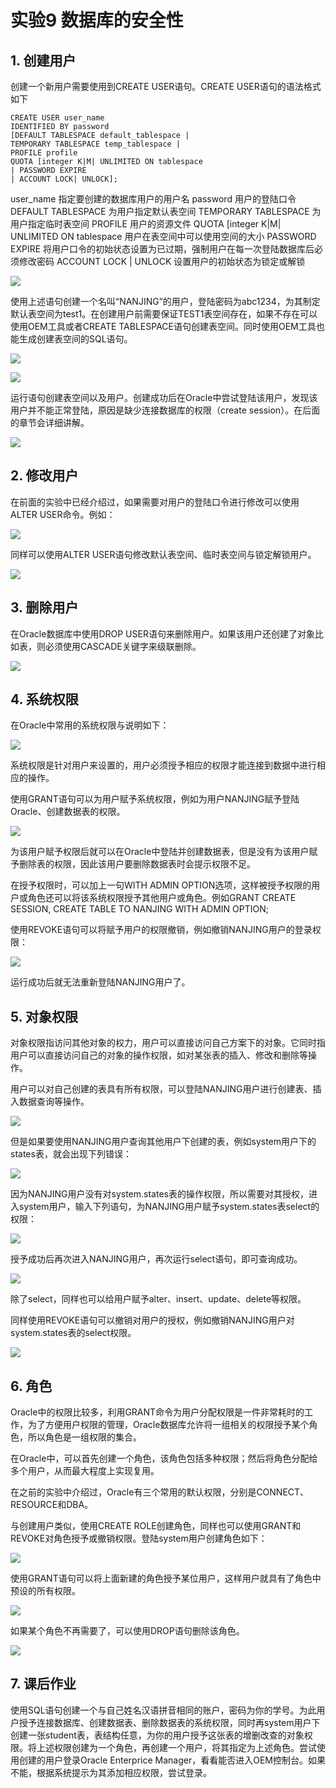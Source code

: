 # 实验9  数据库的安全性

## 1. 创建用户

创建一个新用户需要使用到CREATE USER语句。CREATE USER语句的语法格式如下

    CREATE USER user_name
    IDENTIFIED BY password
    [DEFAULT TABLESPACE default_tablespace |
    TEMPORARY TABLESPACE temp_tablespace |
    PROFILE profile
    QUOTA [integer K|M| UNLIMITED ON tablespace
    | PASSWORD EXPIRE
    | ACCOUNT LOCK| UNLOCK];

user_name 指定要创建的数据库用户的用户名
password 用户的登陆口令
DEFAULT TABLESPACE 为用户指定默认表空间
TEMPORARY TABLESPACE 为用户指定临时表空间
PROFILE 用户的资源文件
QUOTA [integer K|M| UNLIMITED ON tablespace 用户在表空间中可以使用空间的大小
PASSWORD EXPIRE 将用户口令的初始状态设置为已过期，强制用户在每一次登陆数据库后必须修改密码
ACCOUNT LOCK | UNLOCK 设置用户的初始状态为锁定或解锁

![](pic/1.png)

使用上述语句创建一个名叫“NANJING”的用户，登陆密码为abc1234，为其制定默认表空间为test1。在创建用户前需要保证TEST1表空间存在，如果不存在可以使用OEM工具或者CREATE TABLESPACE语句创建表空间。同时使用OEM工具也能生成创建表空间的SQL语句。

![](pic/2.png)

![](pic/3.png)

运行语句创建表空间以及用户。创建成功后在Oracle中尝试登陆该用户，发现该用户并不能正常登陆，原因是缺少连接数据库的权限（create session）。在后面的章节会详细讲解。

![](pic/4.png)

## 2. 修改用户

在前面的实验中已经介绍过，如果需要对用户的登陆口令进行修改可以使用ALTER USER命令。例如：

![](pic/5.png)

同样可以使用ALTER USER语句修改默认表空间、临时表空间与锁定解锁用户。

![](pic/6.png)

## 3. 删除用户

在Oracle数据库中使用DROP USER语句来删除用户。如果该用户还创建了对象比如表，则必须使用CASCADE关键字来级联删除。

![](pic/7.png)

## 4. 系统权限

在Oracle中常用的系统权限与说明如下：

![](pic/8.png)

系统权限是针对用户来设置的，用户必须授予相应的权限才能连接到数据中进行相应的操作。

使用GRANT语句可以为用户赋予系统权限，例如为用户NANJING赋予登陆Oracle、创建数据表的权限。

![](pic/9.png)

为该用户赋予权限后就可以在Oracle中登陆并创建数据表，但是没有为该用户赋予删除表的权限，因此该用户要删除数据表时会提示权限不足。

在授予权限时，可以加上一句WITH ADMIN OPTION选项，这样被授予权限的用户或角色还可以将该系统权限授予其他用户或角色。例如GRANT CREATE SESSION, CREATE TABLE TO NANJING WITH ADMIN OPTION; 

使用REVOKE语句可以将赋予用户的权限撤销，例如撤销NANJING用户的登录权限：

![](pic/10.png)
 
运行成功后就无法重新登陆NANJING用户了。

## 5. 对象权限

对象权限指访问其他对象的权力，用户可以直接访问自己方案下的对象。它同时指用户可以直接访问自己的对象的操作权限，如对某张表的插入、修改和删除等操作。

用户可以对自己创建的表具有所有权限，可以登陆NANJING用户进行创建表、插入数据查询等操作。
 
![](pic/11.png)

但是如果要使用NANJING用户查询其他用户下创建的表，例如system用户下的states表，就会出现下列错误：
 
![](pic/12.png)

因为NANJING用户没有对system.states表的操作权限，所以需要对其授权，进入system用户，输入下列语句，为NANJING用户赋予system.states表select的权限：

![](pic/13.png)

授予成功后再次进入NANJING用户，再次运行select语句，即可查询成功。
 
![](pic/14.png)

除了select，同样也可以给用户赋予alter、insert、update、delete等权限。

同样使用REVOKE语句可以撤销对用户的授权，例如撤销NANJING用户对system.states表的select权限。
 
![](pic/15.png)

## 6. 角色
Oracle中的权限比较多，利用GRANT命令为用户分配权限是一件非常耗时的工作，为了方便用户权限的管理，Oracle数据库允许将一组相关的权限授予某个角色，所以角色是一组权限的集合。

在Oracle中，可以首先创建一个角色，该角色包括多种权限；然后将角色分配给多个用户，从而最大程度上实现复用。

在之前的实验中介绍过，Oracle有三个常用的默认权限，分别是CONNECT、RESOURCE和DBA。

与创建用户类似，使用CREATE ROLE创建角色，同样也可以使用GRANT和REVOKE对角色授予或撤销权限。登陆system用户创建角色如下：
 
![](pic/16.png)

使用GRANT语句可以将上面新建的角色授予某位用户，这样用户就具有了角色中预设的所有权限。
 
![](pic/17.png)

如果某个角色不再需要了，可以使用DROP语句删除该角色。
 
![](pic/18.png)

## 7. 课后作业

使用SQL语句创建一个与自己姓名汉语拼音相同的账户，密码为你的学号。为此用户授予连接数据库、创建数据表、删除数据表的系统权限，同时再system用户下创建一张student表，表结构任意，为你的用户授予这张表的增删改查的对象权限。将上述权限创建为一个角色，再创建一个用户，将其指定为上述角色。尝试使用创建的用户登录Oracle Enterprice Manager，看看能否进入OEM控制台。如果不能，根据系统提示为其添加相应权限，尝试登录。
